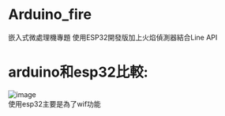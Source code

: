 # Arduino_fire
嵌入式微處理機專題
使用ESP32開發版加上火焰偵測器結合Line API
# arduino和esp32比較:
![image](https://user-images.githubusercontent.com/121109511/211549990-af897440-68f1-41b1-9b42-6afc22115ea9.png)  
使用esp32主要是為了wif功能
